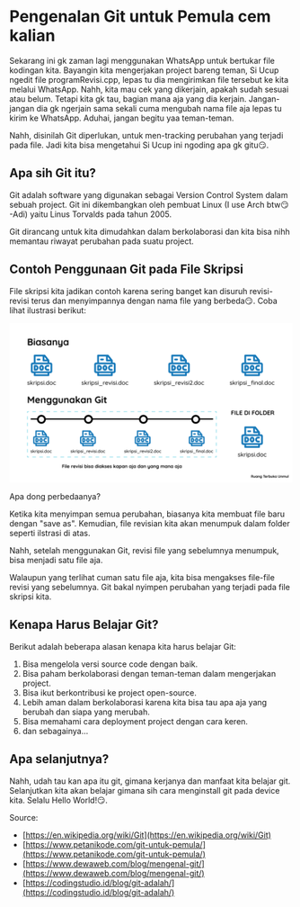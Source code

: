 # Pengenalan Git untuk Pemula cem kalian

Sekarang ini gk zaman lagi menggunakan WhatsApp untuk bertukar file kodingan kita. Bayangin kita mengerjakan project bareng teman, Si Ucup ngedit file programRevisi.cpp, lepas tu dia mengirimkan file tersebut ke kita melalui WhatsApp. Nahh, kita mau cek yang dikerjain, apakah sudah sesuai atau belum. Tetapi kita gk tau, bagian mana aja yang dia kerjain. Jangan-jangan dia gk ngerjain sama sekali cuma mengubah nama file aja lepas tu kirim ke WhatsApp. Aduhai, jangan begitu yaa teman-teman.

Nahh, disinilah Git diperlukan, untuk men-tracking perubahan yang terjadi pada file. Jadi kita bisa mengetahui Si Ucup ini ngoding apa gk gitu😏.

## Apa sih Git itu?

Git adalah software yang digunakan sebagai Version Control System dalam sebuah project. Git ini dikembangkan oleh pembuat Linux (I use Arch btw😏 -Adi) yaitu Linus Torvalds pada tahun 2005.

Git dirancang untuk kita dimudahkan dalam berkolaborasi dan kita bisa nihh memantau riwayat perubahan pada suatu project.

## Contoh Penggunaan Git pada File Skripsi

File skripsi kita jadikan contoh karena sering banget kan disuruh revisi-revisi terus dan menyimpannya dengan nama file yang berbeda😏. Coba lihat ilustrasi berikut:

![Preview](../../photo/git/git-skripsi.png)

Apa dong perbedaanya?

Ketika kita menyimpan semua perubahan, biasanya kita membuat file baru dengan "save as". Kemudian, file revisian kita akan menumpuk dalam folder seperti ilstrasi di atas.

Nahh, setelah menggunakan Git, revisi file yang sebelumnya menumpuk, bisa menjadi satu file aja.

Walaupun yang terlihat cuman satu file aja, kita bisa mengakses file-file revisi yang sebelumnya. Git bakal nyimpen perubahan yang terjadi pada file skripsi kita.

## Kenapa Harus Belajar Git?

Berikut adalah beberapa alasan kenapa kita harus belajar Git:

1. Bisa mengelola versi source code dengan baik.
2. Bisa paham berkolaborasi dengan teman-teman dalam mengerjakan project.
3. Bisa ikut berkontribusi ke project open-source.
4. Lebih aman dalam berkolaborasi karena kita bisa tau apa aja yang berubah dan siapa yang merubah.
5. Bisa memahami cara deployment project dengan cara keren.
6. dan sebagainya...

## Apa selanjutnya?

Nahh, udah tau kan apa itu git, gimana kerjanya dan manfaat kita belajar git. Selanjutkan kita akan belajar gimana sih cara menginstall git pada device kita. Selalu Hello World!😏.

Source:
- [https://en.wikipedia.org/wiki/Git](https://en.wikipedia.org/wiki/Git)
- [https://www.petanikode.com/git-untuk-pemula/](https://www.petanikode.com/git-untuk-pemula/)
- [https://www.dewaweb.com/blog/mengenal-git/](https://www.dewaweb.com/blog/mengenal-git/)
- [https://codingstudio.id/blog/git-adalah/](https://codingstudio.id/blog/git-adalah/)
